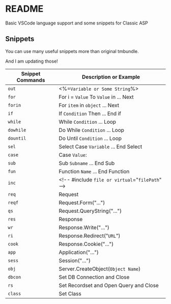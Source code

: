# README

Basic VSCode language support and some snippets for Classic ASP


## Snippets

You can use many useful snippets more than original tmbundle.

And I am updating those!

| Snippet Commands | Description or Example |
| --- |---|
|	`out`	|	<%=`Variable or Some String`%>	|
|	`for`	|	For i = `Value` To `Value` in ... Next	|
|	`forin`	|	For `item` in `object` ... Next	|
|	`if`	|	If `Condition` Then ... End if	|
|	`while`	|	While `Condition` ... Loop	|
|	`dowhile`	|	Do While `Condition` ... Loop	|
|	`dountil`	|	Do Until `Condition` ... Loop	|
|	`sel`	|	Select Case `Variable`	... End Select |
|	`case`	|	Case `Value`:	|
|	`sub`	|	Sub `Subname` ... End Sub	|
|	`fun`	|	Function `Name` ... End Function	|
|	`inc`	|	\<\!-- #include `file or virtual`="`filePath`" --\>	|
|	`req`	|	Request	|
|	`reqf`	|	Request.Form(\"...\")	|
|	`qs`	|	Request.QueryString(\"...\")	|
|	`res`	|	Response	|
|	`wr`	|	Response.Write(\"...\")	|
|	`ri`	|	Response.Redirect(\"`URL`\")	|
|	`cook`	|	Response.Cookie(\"...\")	|
|	`app`	|	Application(\"...\")	|
|	`sess`	|	Session(\"...\")	|
|	`obj`	|	Server.CreateObject(`Object Name`)	|
|	`dbcon`	|	Set DB Connection and Close	|
|	`rs`	|	Set Recordset and Open Query and Close	|
|	`class`	|	Set Class |
